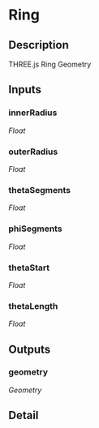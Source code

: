 # Ring

## Description
THREE.js Ring Geometry

## Inputs
### innerRadius

*Float*



### outerRadius

*Float*



### thetaSegments

*Float*



### phiSegments

*Float*



### thetaStart

*Float*



### thetaLength

*Float*



## Outputs
### geometry

*Geometry*



## Detail

